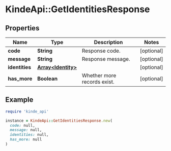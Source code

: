 # KindeApi::GetIdentitiesResponse

## Properties

| Name | Type | Description | Notes |
| ---- | ---- | ----------- | ----- |
| **code** | **String** | Response code. | [optional] |
| **message** | **String** | Response message. | [optional] |
| **identities** | [**Array&lt;Identity&gt;**](Identity.md) |  | [optional] |
| **has_more** | **Boolean** | Whether more records exist. | [optional] |

## Example

```ruby
require 'kinde_api'

instance = KindeApi::GetIdentitiesResponse.new(
  code: null,
  message: null,
  identities: null,
  has_more: null
)
```

